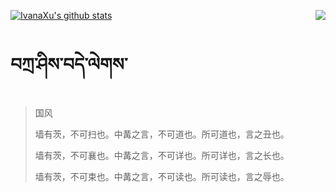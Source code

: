 [![IvanaXu's github stats](https://github-readme-stats.vercel.app/api?username=IvanaXu&show_icons=true&theme=vue-dark)](https://github.com/anuraghazra/github-readme-stats)
<img align="right" src="https://github-readme-stats.vercel.app/api/top-langs/?username=IvanaXu&langs_count=3&theme=graywhite" />
# བཀྲ་ཤིས་བདེ་ལེགས་
> 国风
> 
> 墙有茨，不可扫也。中冓之言，不可道也。所可道也，言之丑也。
> 
> 墙有茨，不可襄也。中冓之言，不可详也。所可详也，言之长也。
> 
> 墙有茨，不可束也。中冓之言，不可读也。所可读也，言之辱也。
>